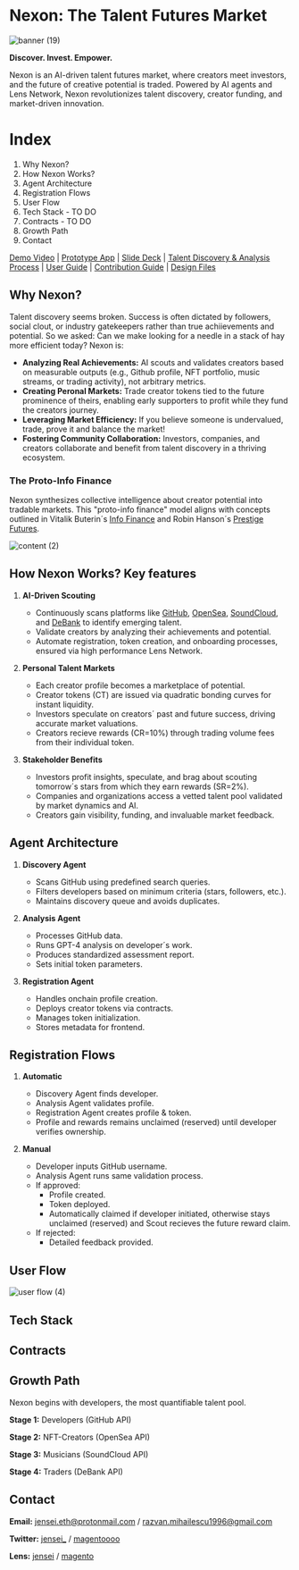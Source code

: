 # Nexon: The Talent Futures Market

![banner (19)](https://github.com/user-attachments/assets/6abb9ee9-8b39-4564-9bae-4aca8902effe)


**Discover. Invest. Empower.**

Nexon is an AI-driven talent futures market, where creators meet investors, and the future of creative potential is traded. Powered by AI agents and Lens Network, Nexon revolutionizes talent discovery, creator funding, and market-driven innovation.

# Index

1. Why Nexon?
2. How Nexon Works?
3. Agent Architecture
4. Registration Flows
5. User Flow
6. Tech Stack - TO DO
7. Contracts - TO DO
8. Growth Path
9. Contact

[Demo Video]() | [Prototype App]() | [Slide Deck]() | [Talent Discovery & Analysis Process](https://github.com/MihRazvan/talentfi/blob/main/docs/td-ap.md) | [User Guide](https://github.com/MihRazvan/talentfi/blob/main/docs/user-guide.md) | [Contribution Guide](https://github.com/MihRazvan/talentfi/blob/main/docs/contribution-guide.md) | [Design Files](https://github.com/MihRazvan/talentfi/blob/main/docs/design-files.md)

## Why Nexon?

Talent discovery seems broken. Success is often dictated by followers, social clout, or industry gatekeepers rather than true achiievements and potential. So we asked: Can we make looking for a needle in a stack of hay more efficient today? Nexon is:
- **Analyzing Real Achievements:** AI scouts and validates creators based on measurable outputs (e.g., Github profile, NFT portfolio, music streams, or trading activity), not arbitrary metrics.
- **Creating Peronal Markets:** Trade creator tokens tied to the future prominence of theirs, enabling early supporters to profit while they fund the creators journey.
- **Leveraging Market Efficiency:** If you believe someone is undervalued, trade, prove it and balance the market!
- **Fostering Community Collaboration:** Investors, companies, and creators collaborate and benefit from talent discovery in a thriving ecosystem.

### The Proto-Info Finance

Nexon synthesizes collective intelligence about creator potential into tradable markets. This "proto-info finance" model aligns with concepts outlined in Vitalik Buterin´s [Info Finance](https://vitalik.eth.limo/general/2024/11/09/infofinance.html) and Robin Hanson´s [Prestige Futures](https://www.overcomingbias.com/p/more-academic-prestige-futureshtml).

![content (2)](https://github.com/user-attachments/assets/c9513a98-9a08-41e0-8394-5fa2e05b906c)

## How Nexon Works? Key features

1. **AI-Driven Scouting**
   - Continuously scans platforms like [GitHub](https://github.com/github/rest-api-description), [OpenSea](https://docs.opensea.io/reference/api-overview), [SoundCloud](https://developers.soundcloud.com/docs/api/guide), and [DeBank](https://docs.cloud.debank.com/en) to identify emerging talent.
   - Validate creators by analyzing their achievements and potential.
   - Automate registration, token creation, and onboarding processes, ensured via high performance Lens Network.

3. **Personal Talent Markets**
   - Each creator profile becomes a marketplace of potential.
   - Creator tokens (CT) are issued via quadratic bonding curves for instant liquidity.
   - Investors speculate on creators´ past and future success, driving accurate market valuations.
   - Creators recieve rewards (CR=10%) through trading volume fees from their individual token.
  
4. **Stakeholder Benefits**
   - Investors profit insights, speculate, and brag about scouting tomorrow´s stars from which they earn rewards (SR=2%).
   - Companies and organizations access a vetted talent pool validated by market dynamics and AI.
   - Creators gain visibility, funding, and invaluable market feedback.
  
## Agent Architecture

1. **Discovery Agent**
   - Scans GitHub using predefined search queries.
   - Filters developers based on minimum criteria (stars, followers, etc.).
   - Maintains discovery queue and avoids duplicates.
  
2. **Analysis Agent**
   - Processes GitHub data.
   - Runs GPT-4 analysis on developer´s work.
   - Produces standardized assessment report.
   - Sets initial token parameters.

3. **Registration Agent**
   - Handles onchain profile creation.
   - Deploys creator tokens via contracts.
   - Manages token initialization.
   - Stores metadata for frontend.

## Registration Flows

1. **Automatic**
   - Discovery Agent finds developer.
   - Analysis Agent validates profile.
   - Registration Agent creates profile & token.
   - Profile and rewards remains unclaimed (reserved) until developer verifies ownership.

2. **Manual**
   - Developer inputs GitHub username.
   - Analysis Agent runs same validation process.
   - If approved:
       - Profile created.
       - Token deployed.
       - Automatically claimed if developer initiated, otherwise stays unclaimed (reserved) and Scout recieves the future reward claim.
   - If rejected:
       - Detailed feedback provided.

## User Flow

![user flow (4)](https://github.com/user-attachments/assets/4148980e-a2bb-419f-8bd9-065513aaade4)

## Tech Stack

## Contracts

## Growth Path

Nexon begins with developers, the most quantifiable talent pool.

**Stage 1:** Developers (GitHub API)

**Stage 2:** NFT-Creators (OpenSea API)

**Stage 3:** Musicians (SoundCloud API)

**Stage 4:** Traders (DeBank API)

## Contact

**Email:** jensei.eth@protonmail.com / razvan.mihailescu1996@gmail.com

**Twitter:** [jensei_](https://x.com/jensei_) / [magentoooo](https://x.com/magentoooo)

**Lens:** [jensei](https://www.lensfrens.xyz/jensei) / [magento](https://www.lensfrens.xyz/magento)

